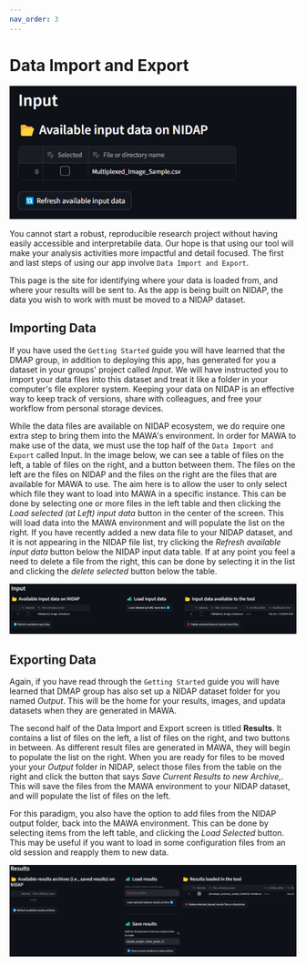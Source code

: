 ```yaml
---
nav_order: 3
---
```


# Data Import and Export

![](./assets/images/IO-list%20of%20files.png)

You cannot start a robust, reproducible research project without having easily accessible and interpretabile data. Our hope is that using our tool will make your analysis activities more impactful and detail focused. The first and last steps of using our app involve `Data Import and Export`.

This page is the site for identifying where your data is loaded from, and where your results will be sent to. As the app is being built on NIDAP, the data you wish to work with must be moved to a NIDAP dataset. 

## Importing Data
If you have used the `Getting Started` guide you will have learned that the DMAP group, in addition to deploying this app, has generated for you a dataset in your groups' project called *Input*. We will have instructed you to import your data files into this dataset and treat it like a folder in your computer's file explorer system. Keeping your data on NIDAP is an effective way to keep track of versions, share with colleagues, and free your workflow from personal storage devices. 

While the data files are available on NIDAP ecosystem, we do require one extra step to bring them into the MAWA's environment. In order for MAWA to make use of the data, we must use the top half of the `Data Import and Export` called Input. In the image below, we can see a table of files on the left, a table of files on the right, and a button between them. The files on the left are the files on NIDAP and the files on the right are the files that are available for MAWA to use. The aim here is to allow the user to only select which file they want to load into MAWA in a specific instance. This can be done by selecting one or more files in the left table and then clicking the *Load selected (at Left) input data* button in the center of the screen. This will load data into the MAWA environment and will populate the list on the right. If you have recently added a new data file to your NIDAP dataset, and it is not appearing in the NIDAP file list, try clicking the *Refresh available input data* button below the NIDAP input data table. If at any point you feel a need to delete a file from the right, this can be done by selecting it in the list and clicking the *delete selected* button below the table. 

![](./assets/images/IO_input.png)

## Exporting Data
Again, if you have read through the `Getting Started` guide you will have learned that DMAP group has also set up a NIDAP dataset folder for you named *Output*. This will be the home for your results, images, and updata datasets when they are generated in MAWA.  

The second half of the Data Import and Export screen is titled **Results**. It contains a list of files on the left, a list of files on the right, and two buttons in between. As different result files are generated in MAWA, they will begin to populate the list on the right. When you are ready for files to be moved your your *Output* folder in NIDAP, select those files from the table on the right and click the button that says *Save Current Results to new Archive,*. This will save the files from the MAWA environment to your NIDAP dataset, and will populate the list of files on the left. 

For this paradigm, you also have the option to add files from the NIDAP output folder, back into the MAWA environment. This can be done by selecting items from the left table, and clicking the *Load Selected* button. This may be useful if you want to load in some configuration files from an old session and reapply them to new data. 

![](./assets/images/IO_output.png)